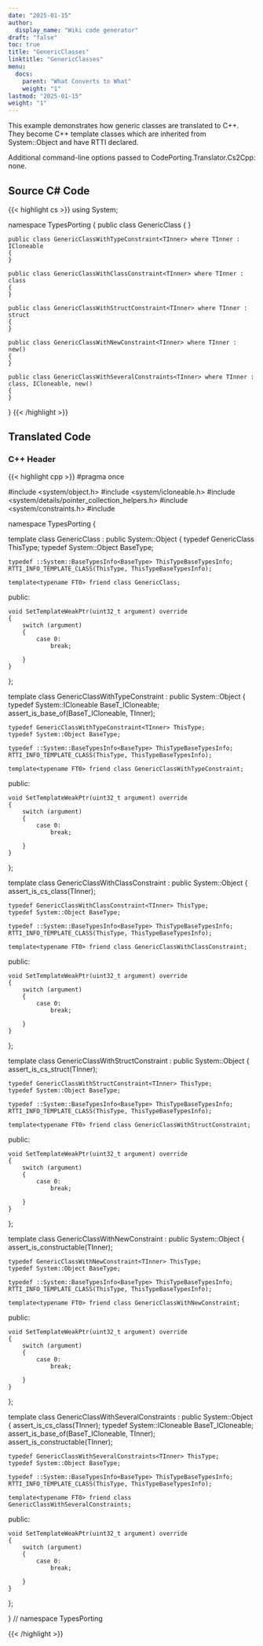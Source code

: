 ```yaml
---
date: "2025-01-15"
author:
  display_name: "Wiki code generator"
draft: "false"
toc: true
title: "GenericClasses"
linktitle: "GenericClasses"
menu:
  docs:
    parent: "What Converts to What"
    weight: "1"
lastmod: "2025-01-15"
weight: "1"
---
```


This example demonstrates how generic classes are translated to C++. They become C++ template classes which are inherited from System::Object and have RTTI declared.

Additional command-line options passed to CodePorting.Translator.Cs2Cpp: none.

## Source C# Code ##

{{< highlight cs >}}
using System;

namespace TypesPorting
{
    public class GenericClass<TInner>
    {
    }

    public class GenericClassWithTypeConstraint<TInner> where TInner : ICloneable
    {
    }

    public class GenericClassWithClassConstraint<TInner> where TInner : class
    {
    }

    public class GenericClassWithStructConstraint<TInner> where TInner : struct
    {
    }

    public class GenericClassWithNewConstraint<TInner> where TInner : new()
    {
    }

    public class GenericClassWithSeveralConstraints<TInner> where TInner : class, ICloneable, new()
    {
    }
}
{{< /highlight >}}

## Translated Code ##

### C++ Header ###

{{< highlight cpp >}}
#pragma once

#include <system/object.h>
#include <system/icloneable.h>
#include <system/details/pointer_collection_helpers.h>
#include <system/constraints.h>
#include <cstdint>

namespace TypesPorting {

template<typename TInner>
class GenericClass : public System::Object
{
    typedef GenericClass<TInner> ThisType;
    typedef System::Object BaseType;
    
    typedef ::System::BaseTypesInfo<BaseType> ThisTypeBaseTypesInfo;
    RTTI_INFO_TEMPLATE_CLASS(ThisType, ThisTypeBaseTypesInfo);
    
    template<typename FT0> friend class GenericClass;
    
public:

    void SetTemplateWeakPtr(uint32_t argument) override
    {
        switch (argument)
        {
            case 0:
                break;
                
        }
    }
    
};

template<typename TInner>
class GenericClassWithTypeConstraint : public System::Object
{
    typedef System::ICloneable BaseT_ICloneable;
    assert_is_base_of(BaseT_ICloneable, TInner);
    
    typedef GenericClassWithTypeConstraint<TInner> ThisType;
    typedef System::Object BaseType;
    
    typedef ::System::BaseTypesInfo<BaseType> ThisTypeBaseTypesInfo;
    RTTI_INFO_TEMPLATE_CLASS(ThisType, ThisTypeBaseTypesInfo);
    
    template<typename FT0> friend class GenericClassWithTypeConstraint;
    
public:

    void SetTemplateWeakPtr(uint32_t argument) override
    {
        switch (argument)
        {
            case 0:
                break;
                
        }
    }
    
};

template<typename TInner>
class GenericClassWithClassConstraint : public System::Object
{
    assert_is_cs_class(TInner);
    
    typedef GenericClassWithClassConstraint<TInner> ThisType;
    typedef System::Object BaseType;
    
    typedef ::System::BaseTypesInfo<BaseType> ThisTypeBaseTypesInfo;
    RTTI_INFO_TEMPLATE_CLASS(ThisType, ThisTypeBaseTypesInfo);
    
    template<typename FT0> friend class GenericClassWithClassConstraint;
    
public:

    void SetTemplateWeakPtr(uint32_t argument) override
    {
        switch (argument)
        {
            case 0:
                break;
                
        }
    }
    
};

template<typename TInner>
class GenericClassWithStructConstraint : public System::Object
{
    assert_is_cs_struct(TInner);
    
    typedef GenericClassWithStructConstraint<TInner> ThisType;
    typedef System::Object BaseType;
    
    typedef ::System::BaseTypesInfo<BaseType> ThisTypeBaseTypesInfo;
    RTTI_INFO_TEMPLATE_CLASS(ThisType, ThisTypeBaseTypesInfo);
    
    template<typename FT0> friend class GenericClassWithStructConstraint;
    
public:

    void SetTemplateWeakPtr(uint32_t argument) override
    {
        switch (argument)
        {
            case 0:
                break;
                
        }
    }
    
};

template<typename TInner>
class GenericClassWithNewConstraint : public System::Object
{
    assert_is_constructable(TInner);
    
    typedef GenericClassWithNewConstraint<TInner> ThisType;
    typedef System::Object BaseType;
    
    typedef ::System::BaseTypesInfo<BaseType> ThisTypeBaseTypesInfo;
    RTTI_INFO_TEMPLATE_CLASS(ThisType, ThisTypeBaseTypesInfo);
    
    template<typename FT0> friend class GenericClassWithNewConstraint;
    
public:

    void SetTemplateWeakPtr(uint32_t argument) override
    {
        switch (argument)
        {
            case 0:
                break;
                
        }
    }
    
};

template<typename TInner>
class GenericClassWithSeveralConstraints : public System::Object
{
    assert_is_cs_class(TInner);
    typedef System::ICloneable BaseT_ICloneable;
    assert_is_base_of(BaseT_ICloneable, TInner);
    assert_is_constructable(TInner);
    
    typedef GenericClassWithSeveralConstraints<TInner> ThisType;
    typedef System::Object BaseType;
    
    typedef ::System::BaseTypesInfo<BaseType> ThisTypeBaseTypesInfo;
    RTTI_INFO_TEMPLATE_CLASS(ThisType, ThisTypeBaseTypesInfo);
    
    template<typename FT0> friend class GenericClassWithSeveralConstraints;
    
public:

    void SetTemplateWeakPtr(uint32_t argument) override
    {
        switch (argument)
        {
            case 0:
                break;
                
        }
    }
    
};

} // namespace TypesPorting



{{< /highlight >}}

